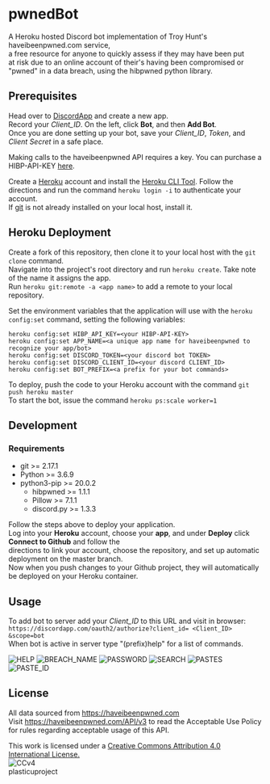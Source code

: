 # pwnedBot
A Heroku hosted Discord bot implementation of Troy Hunt's haveibeenpwned.com service, <br />
a free resource for anyone to quickly assess if they may have been put <br />
at risk due to an online account of their's having been compromised or <br />
"pwned" in a data breach, using the hibpwned python library. <br />


## Prerequisites 
Head over to [DiscordApp](https://discordapp.com/developers/applications/me "DiscordApp") and create a new app. <br />
Record your *Client_ID*. On the left, click **Bot**, and then **Add Bot**. <br />
Once you are done setting up your bot, save your *Client_ID*, *Token*, and *Client Secret* in a safe place. <br />

Making calls to the haveibeenpwned API requires a key. You can purchase a HIBP-API-KEY
[here](https://haveibeenpwned.com/API/Key "HIBP-API-KEY"). <br />

Create a [Heroku](https://heroku.com "Heroku") account and install the [Heroku CLI Tool](https://devcenter.heroku.com/articles/heroku-cli#download-and-install "Heroku CLI Tool"). Follow the directions and run the command `heroku login -i` to authenticate your account. <br />
If [git](https://git-scm.com/downloads "git") is not already installed on your local host, install it. <br />

## Heroku Deployment
Create a fork of this repository, then clone it to your local host with the `git clone` command. <br />
Navigate into the project's root directory and run `heroku create`. Take note of the name it assigns the app. <br />
Run `heroku git:remote -a <app name>` to add a remote to your local repository. <br />

Set the environment variables that the application will use with the `heroku config:set` command, setting the following variables:
```
heroku config:set HIBP_API_KEY=<your HIBP-API-KEY>
heroku config:set APP_NAME=<a unique app name for haveibeenpwned to recognize your app/bot>
heroku config:set DISCORD_TOKEN=<your discord bot TOKEN>
heroku config:set DISCORD_CLIENT_ID=<your discord CLIENT_ID>
heroku config:set BOT_PREFIX=<a prefix for your bot commands>
```
To deploy, push the code to your Heroku account with the command `git push heroku master` <br />
To start the bot, issue the command `heroku ps:scale worker=1` <br />


## Development
### Requirements
- git >= 2.17.1
- Python >= 3.6.9
- python3-pip >= 20.0.2
    - hibpwned >= 1.1.1
    - Pillow >= 7.1.1
    - discord.py >= 1.3.3

Follow the steps above to deploy your application. <br />
Log into your **Heroku** account, choose your **app**, and under **Deploy** click **Connect to Github** and follow the <br />
directions to link your account, choose the repository, and set up automatic deployment on the master branch. <br />
Now when you push changes to your Github project, they will automatically be deployed on your Heroku container. <br />


## Usage
To add bot to server add your *Client_ID* to this URL and visit in browser:  <br />
`https://discordapp.com/oauth2/authorize?client_id= <Client_ID> &scope=bot` <br />
When bot is active in server type "(prefix)help" for a list of commands.

![HELP](https://github.com/plasticuproject/pwnedBot/raw/master/images/help.png)
![BREACH_NAME](https://github.com/plasticuproject/pwnedBot/raw/master/images/breach_name.png)
![PASSWORD](https://github.com/plasticuproject/pwnedBot/raw/master/images/password.png)
![SEARCH](https://github.com/plasticuproject/pwnedBot/raw/master/images/search.png)
![PASTES](https://github.com/plasticuproject/pwnedBot/raw/master/images/pastes.png)
![PASTE_ID](https://github.com/plasticuproject/pwnedBot/raw/master/images/paste_id.png)

## License
All data sourced from https://haveibeenpwned.com <br />
Visit https://haveibeenpwned.com/API/v3 to read the Acceptable Use Policy <br />
for rules regarding acceptable usage of this API. <br />

This work is licensed under a [Creative Commons Attribution 4.0 International License.](https://creativecommons.org/licenses/by/4.0/) <br />
![CCv4](https://haveibeenpwned.com/Content/Images/CreativeCommons.png) <br />
plasticuproject
